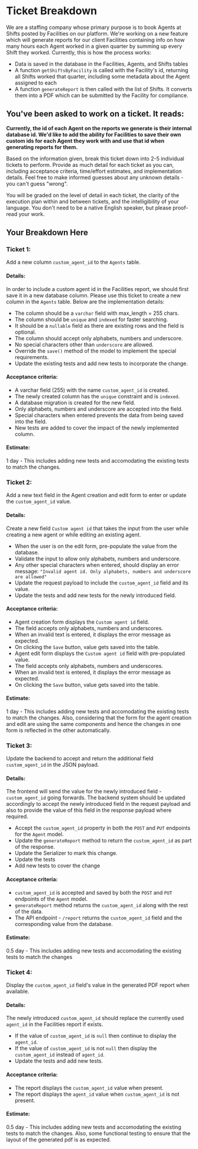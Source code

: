 # Ticket Breakdown
We are a staffing company whose primary purpose is to book Agents at Shifts posted by Facilities on our platform. We're working on a new feature which will generate reports for our client Facilities containing info on how many hours each Agent worked in a given quarter by summing up every Shift they worked. Currently, this is how the process works:

- Data is saved in the database in the Facilities, Agents, and Shifts tables
- A function `getShiftsByFacility` is called with the Facility's id, returning all Shifts worked that quarter, including some metadata about the Agent assigned to each
- A function `generateReport` is then called with the list of Shifts. It converts them into a PDF which can be submitted by the Facility for compliance.

## You've been asked to work on a ticket. It reads:

**Currently, the id of each Agent on the reports we generate is their internal database id. We'd like to add the ability for Facilities to save their own custom ids for each Agent they work with and use that id when generating reports for them.**


Based on the information given, break this ticket down into 2-5 individual tickets to perform. Provide as much detail for each ticket as you can, including acceptance criteria, time/effort estimates, and implementation details. Feel free to make informed guesses about any unknown details - you can't guess "wrong".


You will be graded on the level of detail in each ticket, the clarity of the execution plan within and between tickets, and the intelligibility of your language. You don't need to be a native English speaker, but please proof-read your work.

## Your Breakdown Here

### Ticket 1:
Add a new column `custom_agent_id` to the `Agents` table.

#### Details:
In order to include a custom agent id in the Facilities report, we should first save it in a new database column. Please use this ticket to create a new column in the `Agents` table. Below are the implementation details:

- The column should be a `varchar` field with max_length = 255 chars.
- The column should be `unique` and `indexed` for faster searching.
- It should be a `nullable` field as there are existing rows and the field is optional.
- The column should accept only alphabets, numbers and underscore.
- No special characters other than `underscore` are allowed.
- Override the `save()` method of the model to implement the special requirements. 
- Update the existing tests and add new tests to incorporate the change.

#### Acceptance criteria:
- A varchar field (255) with the name `custom_agent_id` is created.
- The newly created column has the `unique` constraint and is `indexed`.
- A database migration is created for the new field.
- Only alphabets, numbers and underscore are accepted into the field.
- Special characters when entered prevents the data from being saved into the field.
- New tests are added to cover the impact of the newly implemented column.

#### Estimate:
1 day - This includes adding new tests and accomodating the existing tests to match the changes.


### Ticket 2:
Add a new text field in the Agent creation and edit form to enter or update the `custom_agent_id` value.

#### Details:
Create a new field `Custom agent id` that takes the input from the user while creating a new agent or while editing an existing agent.


- When the user is on the edit form, pre-populate the value from the database.
- Validate the input to allow only alphabets, numbers and underscore.
- Any other special characters when entered, should display an error message: `"Invalid agent id. Only alphabets, numbers and underscore are allowed"`
- Update the request payload to include the `custom_agent_id` field and its value.
- Update the tests and add new tests for the newly introduced field.

#### Acceptance criteria:
- Agent creation form displays the `Custom agent id` field.
- The field accepts only alphabets, numbers and underscores.
- When an invalid text is entered, it displays the error message as expected.
- On clicking the `Save` button, value gets saved into the table.
- Agent edit form displays the `Custom agent id` field with pre-populated value.
- The field accepts only alphabets, numbers and underscores.
- When an invalid text is entered, it displays the error message as expected.
- On clicking the `Save` button, value gets saved into the table.

#### Estimate:
1 day - This includes adding new tests and accomodating the existing tests to match the changes. Also, considering that the form for the agent creation and edit are using the same components and hence the changes in one form is reflected in the other automatically.


### Ticket 3:
Update the backend to accept and return the additional field `custom_agent_id` in the JSON payload.
#### Details:
The frontend will send the value for the newly introduced field - `custom_agent_id` going forwards. The backend system should be updated accordingly to accept the newly introduced field in the request payload and also to provide the value of this field in the response payload where required.

- Accept the `custom_agent_id` property in both the `POST` and `PUT` endpoints for the `Agent` model.
- Update the `generateReport` method to return the `custom_agent_id` as part of the response.
- Update the Serializer to mark this change.
- Update the tests
- Add new tests to cover the change

#### Acceptance criteria:
- `custom_agent_id` is accepted and saved by both the `POST` and `PUT` endpoints of the `Agent` model.
- `generateReport` method returns the `custom_agent_id` along with the rest of the data.
- The API endpoint - `/report` returns the `custom_agent_id` field and the corresponding value from the database.

#### Estimate:
0.5 day - This includes adding new tests and accomodating the existing tests to match the changes


### Ticket 4:
Display the `custom_agent_id` field's value in the generated PDF report when available.

#### Details:
The newly introduced `custom_agent_id` should replace the currently used `agent_id` in the Facilities report if exists. 

- If the value of `custom_agent_id` is `null` then continue to display the `agent_id`.
- If the value of `custom_agent_id` is not `null` then display the `custom_agent_id` instead of `agent_id`.
- Update the tests and add new tests.

#### Acceptance criteria:
- The report displays the `custom_agent_id` value when present.
- The report displays the `agent_id` value when `custom_agent_id` is not present.


#### Estimate:
0.5 day - This includes adding new tests and accomodating the existing tests to match the changes. Also, some functional testing to ensure that the layout of the generated pdf is as expected.

